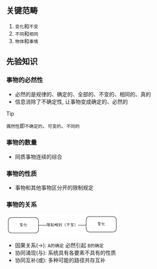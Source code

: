 ## 关键范畴

1. `变化`和`不变`
2. `不同`和`相同`
3. `物体`和`事情`

## 先验知识

### 事物的必然性

- 必然的是规律的、确定的、全部的、不变的、相同的、真的
- 信息消除了不确定性, 让事物变成确定的、必然的

> [!TIP]
> `偶然性`即`不确定的`、`可变的`、`不同的`

### 事物的数量

- 同质事物连续的综合

### 事物的性质

- 事物和其他事物区分开的限制规定

### 事物的关系

<img src="../images/relation.png" width="300">

- 因果关系(->): `A的确定` 必然引起 `B的确定`
- 协同涌现(与): 系统具有各要素不具有的性质
- 协同互补(或): 多种可能的路径共存互补

